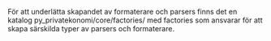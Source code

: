 För att underlätta skapandet av formaterare och parsers finns det en katalog py_privatekonomi/core/factories/ med factories som ansvarar för att skapa särskilda typer av parsers och formaterare.